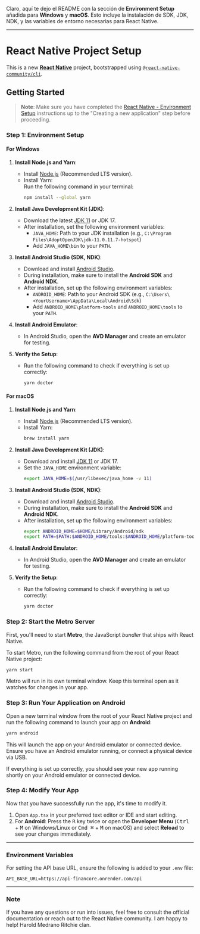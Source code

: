 Claro, aquí te dejo el README con la sección de **Environment Setup** añadida para **Windows** y **macOS**. Esto incluye la instalación de SDK, JDK, NDK, y las variables de entorno necesarias para React Native.

---

# React Native Project Setup

This is a new [**React Native**](https://reactnative.dev) project, bootstrapped using [`@react-native-community/cli`](https://github.com/react-native-community/cli).

## Getting Started

>**Note**: Make sure you have completed the [React Native - Environment Setup](https://reactnative.dev/docs/environment-setup) instructions up to the "Creating a new application" step before proceeding.

### Step 1: Environment Setup

#### For Windows

1. **Install Node.js and Yarn**:
   - Install [Node.js](https://nodejs.org/) (Recommended LTS version).
   - Install Yarn:  
     Run the following command in your terminal:
     ```bash
     npm install --global yarn
     ```

2. **Install Java Development Kit (JDK)**:
   - Download the latest [JDK 11](https://adoptopenjdk.net/) or JDK 17.
   - After installation, set the following environment variables:
     - `JAVA_HOME`: Path to your JDK installation (e.g., `C:\Program Files\AdoptOpenJDK\jdk-11.0.11.7-hotspot`)
     - Add `JAVA_HOME\bin` to your `PATH`.

3. **Install Android Studio (SDK, NDK)**:
   - Download and install [Android Studio](https://developer.android.com/studio).
   - During installation, make sure to install the **Android SDK** and **Android NDK**.
   - After installation, set up the following environment variables:
     - `ANDROID_HOME`: Path to your Android SDK (e.g., `C:\Users\<YourUsername>\AppData\Local\Android\Sdk`)
     - Add `ANDROID_HOME\platform-tools` and `ANDROID_HOME\tools` to your `PATH`.

4. **Install Android Emulator**:
   - In Android Studio, open the **AVD Manager** and create an emulator for testing.

5. **Verify the Setup**:
   - Run the following command to check if everything is set up correctly:
     ```bash
     yarn doctor
     ```

#### For macOS

1. **Install Node.js and Yarn**:
   - Install [Node.js](https://nodejs.org/) (Recommended LTS version).
   - Install Yarn:
     ```bash
     brew install yarn
     ```

2. **Install Java Development Kit (JDK)**:
   - Download and install [JDK 11](https://adoptopenjdk.net/) or JDK 17.
   - Set the `JAVA_HOME` environment variable:
     ```bash
     export JAVA_HOME=$(/usr/libexec/java_home -v 11)
     ```

3. **Install Android Studio (SDK, NDK)**:
   - Download and install [Android Studio](https://developer.android.com/studio).
   - During installation, make sure to install the **Android SDK** and **Android NDK**.
   - After installation, set up the following environment variables:
     ```bash
     export ANDROID_HOME=$HOME/Library/Android/sdk
     export PATH=$PATH:$ANDROID_HOME/tools:$ANDROID_HOME/platform-tools
     ```

4. **Install Android Emulator**:
   - In Android Studio, open the **AVD Manager** and create an emulator for testing.

5. **Verify the Setup**:
   - Run the following command to check if everything is set up correctly:
     ```bash
     yarn doctor
     ```

### Step 2: Start the Metro Server

First, you'll need to start **Metro**, the JavaScript _bundler_ that ships with React Native.

To start Metro, run the following command from the root of your React Native project:

```bash
yarn start
```

Metro will run in its own terminal window. Keep this terminal open as it watches for changes in your app.

### Step 3: Run Your Application on Android

Open a new terminal window from the root of your React Native project and run the following command to launch your app on **Android**:

```bash
yarn android
```

This will launch the app on your Android emulator or connected device. Ensure you have an Android emulator running, or connect a physical device via USB.

If everything is set up correctly, you should see your new app running shortly on your Android emulator or connected device.

### Step 4: Modify Your App

Now that you have successfully run the app, it's time to modify it.

1. Open `App.tsx` in your preferred text editor or IDE and start editing.
2. For **Android**: Press the <kbd>R</kbd> key twice or open the **Developer Menu** (<kbd>Ctrl</kbd> + <kbd>M</kbd> on Windows/Linux or <kbd>Cmd ⌘</kbd> + <kbd>M</kbd> on macOS) and select **Reload** to see your changes immediately.

---

### Environment Variables

For setting the API base URL, ensure the following is added to your `.env` file:

```
API_BASE_URL=https://api-financore.onrender.com/api
```

---

### Note

If you have any questions or run into issues, feel free to consult the official documentation or reach out to the React Native community. I am happy to help!
Harold Medrano Ritchie clan.
